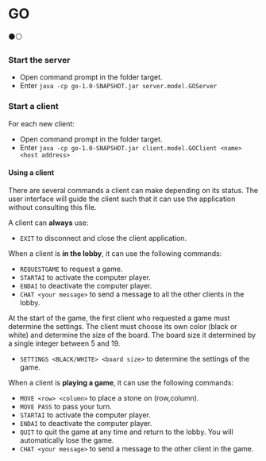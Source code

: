# GO

:black_circle::white_circle:

### Start the server
- Open command prompt in the folder target.
- Enter `java -cp go-1.0-SNAPSHOT.jar server.model.GOServer`

### Start a client
For each new client:
- Open command prompt in the folder target.
- Enter `java -cp go-1.0-SNAPSHOT.jar client.model.GOClient <name> <host address>`

#### Using a client
There are several commands a client can make depending on its status. The user interface will guide the client such that it can use the application without consulting this file.

A client can **always** use:
- `EXIT` to disconnect and close the client application.


When a client is **in the lobby**, it can use the following commands:
- `REQUESTGAME` to request a game.
- `STARTAI` to activate the computer player. 
- `ENDAI` to deactivate the computer player.
- `CHAT <your message>` to send a message to all the other clients in the lobby.


At the start of the game, the first client who requested a game must determine the settings. The client must choose its own color (black or white) and determine the size of the board. The board size it determined by a single integer between 5 and 19.
- `SETTINGS <BLACK/WHITE> <board size>` to determine the settings of the game. 
  
  
When a client is **playing a game**, it can use the following commands:
- `MOVE <row> <column>` to place a stone on (row,column).
- `MOVE PASS` to pass your turn.
- `STARTAI` to activate the computer player. 
- `ENDAI` to deactivate the computer player.
- `QUIT` to quit the game at any time and return to the lobby. You will automatically lose the game.
- `CHAT <your message>` to send a message to the other client in the game.
